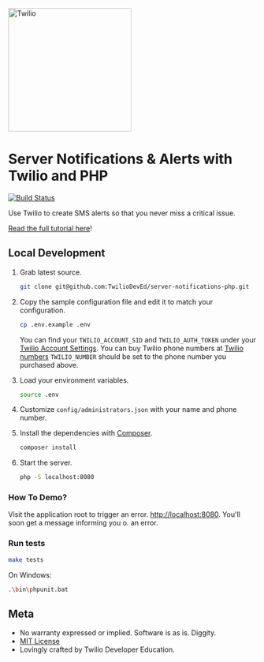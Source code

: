 <a href="https://www.twilio.com">
  <img src="https://static0.twilio.com/marketing/bundles/marketing/img/logos/wordmark-red.svg" alt="Twilio" width="250" />
</a>

# Server Notifications & Alerts with Twilio and PHP

[![Build Status](https://travis-ci.org/TwilioDevEd/server-notifications-php.svg?branch=master)](https://travis-ci.org/TwilioDevEd/server-notifications-php)

Use Twilio to create SMS alerts so that you never miss a critical issue.

[Read the full tutorial here](https://www.twilio.com/docs/tutorials/walkthrough/server-notifications/php/php)!

## Local Development

1. Grab latest source.

   ```bash
   git clone git@github.com:TwilioDevEd/server-notifications-php.git
   ```

1. Copy the sample configuration file and edit it to match your configuration.

   ```bash
   cp .env.example .env
   ```

   You can find your `TWILIO_ACCOUNT_SID` and `TWILIO_AUTH_TOKEN` under
   your [Twilio Account Settings](https://www.twilio.com/console).
   You can buy Twilio phone numbers at
   [Twilio numbers](https://www.twilio.com/console/phone-numbers)
   `TWILIO_NUMBER` should be set to the phone number you purchased above.

1. Load your environment variables.

    ```bash
    source .env
    ```

1. Customize `config/administrators.json` with your name and phone number.

1. Install the dependencies with [Composer](https://getcomposer.org/).

   ```bash
   composer install
   ```

1. Start the server.

   ```bash
   php -S localhost:8080
   ```

### How To Demo?

Visit the application root to trigger an error.
[http://localhost:8080](http://localhost:8080). You'll
soon get a message informing you o. an error.

### Run tests

```bash
make tests
```

On Windows:
```bash
.\bin\phpunit.bat
```

## Meta

* No warranty expressed or implied. Software is as is. Diggity.
* [MIT License](http://www.opensource.org/licenses/mit-license.html)
* Lovingly crafted by Twilio Developer Education.
